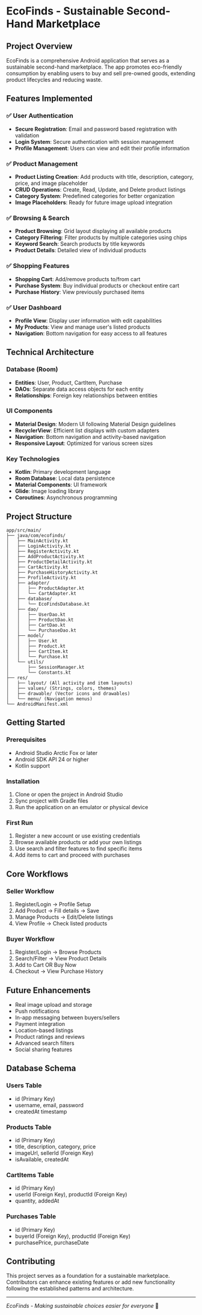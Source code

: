# EcoFinds - Sustainable Second-Hand Marketplace

## Project Overview
EcoFinds is a comprehensive Android application that serves as a sustainable second-hand marketplace. The app promotes eco-friendly consumption by enabling users to buy and sell pre-owned goods, extending product lifecycles and reducing waste.

## Features Implemented

### ✅ User Authentication
- **Secure Registration**: Email and password based registration with validation
- **Login System**: Secure authentication with session management
- **Profile Management**: Users can view and edit their profile information

### ✅ Product Management
- **Product Listing Creation**: Add products with title, description, category, price, and image placeholder
- **CRUD Operations**: Create, Read, Update, and Delete product listings
- **Category System**: Predefined categories for better organization
- **Image Placeholders**: Ready for future image upload integration

### ✅ Browsing & Search
- **Product Browsing**: Grid layout displaying all available products
- **Category Filtering**: Filter products by multiple categories using chips
- **Keyword Search**: Search products by title keywords
- **Product Details**: Detailed view of individual products

### ✅ Shopping Features
- **Shopping Cart**: Add/remove products to/from cart
- **Purchase System**: Buy individual products or checkout entire cart
- **Purchase History**: View previously purchased items

### ✅ User Dashboard
- **Profile View**: Display user information with edit capabilities
- **My Products**: View and manage user's listed products
- **Navigation**: Bottom navigation for easy access to all features

## Technical Architecture

### Database (Room)
- **Entities**: User, Product, CartItem, Purchase
- **DAOs**: Separate data access objects for each entity
- **Relationships**: Foreign key relationships between entities

### UI Components
- **Material Design**: Modern UI following Material Design guidelines
- **RecyclerView**: Efficient list displays with custom adapters
- **Navigation**: Bottom navigation and activity-based navigation
- **Responsive Layout**: Optimized for various screen sizes

### Key Technologies
- **Kotlin**: Primary development language
- **Room Database**: Local data persistence
- **Material Components**: UI framework
- **Glide**: Image loading library
- **Coroutines**: Asynchronous programming

## Project Structure
```
app/src/main/
├── java/com/ecofinds/
│   ├── MainActivity.kt
│   ├── LoginActivity.kt
│   ├── RegisterActivity.kt
│   ├── AddProductActivity.kt
│   ├── ProductDetailActivity.kt
│   ├── CartActivity.kt
│   ├── PurchaseHistoryActivity.kt
│   ├── ProfileActivity.kt
│   ├── adapter/
│   │   ├── ProductAdapter.kt
│   │   └── CartAdapter.kt
│   ├── database/
│   │   └── EcoFindsDatabase.kt
│   ├── dao/
│   │   ├── UserDao.kt
│   │   ├── ProductDao.kt
│   │   ├── CartDao.kt
│   │   └── PurchaseDao.kt
│   ├── model/
│   │   ├── User.kt
│   │   ├── Product.kt
│   │   ├── CartItem.kt
│   │   └── Purchase.kt
│   └── utils/
│       ├── SessionManager.kt
│       └── Constants.kt
├── res/
│   ├── layout/ (All activity and item layouts)
│   ├── values/ (Strings, colors, themes)
│   ├── drawable/ (Vector icons and drawables)
│   └── menu/ (Navigation menus)
└── AndroidManifest.xml
```

## Getting Started

### Prerequisites
- Android Studio Arctic Fox or later
- Android SDK API 24 or higher
- Kotlin support

### Installation
1. Clone or open the project in Android Studio
2. Sync project with Gradle files
3. Run the application on an emulator or physical device

### First Run
1. Register a new account or use existing credentials
2. Browse available products or add your own listings
3. Use search and filter features to find specific items
4. Add items to cart and proceed with purchases

## Core Workflows

### Seller Workflow
1. Register/Login → Profile Setup
2. Add Product → Fill details → Save
3. Manage Products → Edit/Delete listings
4. View Profile → Check listed products

### Buyer Workflow
1. Register/Login → Browse Products
2. Search/Filter → View Product Details
3. Add to Cart OR Buy Now
4. Checkout → View Purchase History

## Future Enhancements
- Real image upload and storage
- Push notifications
- In-app messaging between buyers/sellers
- Payment integration
- Location-based listings
- Product ratings and reviews
- Advanced search filters
- Social sharing features

## Database Schema

### Users Table
- id (Primary Key)
- username, email, password
- createdAt timestamp

### Products Table
- id (Primary Key)
- title, description, category, price
- imageUrl, sellerId (Foreign Key)
- isAvailable, createdAt

### CartItems Table
- id (Primary Key)
- userId (Foreign Key), productId (Foreign Key)
- quantity, addedAt

### Purchases Table
- id (Primary Key)
- buyerId (Foreign Key), productId (Foreign Key)
- purchasePrice, purchaseDate

## Contributing
This project serves as a foundation for a sustainable marketplace. Contributors can enhance existing features or add new functionality following the established patterns and architecture.

---
*EcoFinds - Making sustainable choices easier for everyone* 🌱
